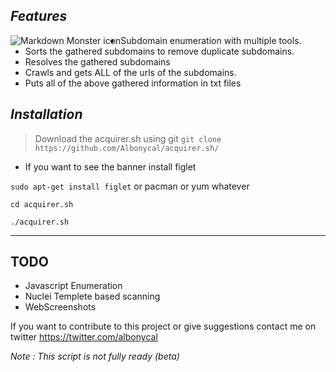  *Features*
-------------------------------------------------------------------


<img src="https://i.ibb.co/3Bjgr4c/image.png"
     alt="Markdown Monster icon"
     style="float: left; margin-centert: 9px;" />
- Subdomain enumeration with multiple tools.
- Sorts the gathered subdomains to remove duplicate subdomains.
- Resolves the gathered subdomains
-  Crawls and gets ALL of the urls of the subdomains.
- Puts all of the above gathered information in txt files

*Installation*
--------------------------------------------------------------------
> Download the acquirer.sh using git 
` git clone https://github.com/Albonycal/acquirer.sh/ `

- If you want to see the banner install figlet 


` sudo apt-get install figlet ` or pacman or yum whatever


` cd acquirer.sh `

` ./acquirer.sh `


--------------------------------------------------------------------
TODO
--------------------------------------------------------------------
- Javascript Enumeration 
- Nuclei Templete based scanning 
- WebScreenshots 

If you want to contribute to this project or give suggestions contact me on twitter
 https://twitter.com/albonycal


*Note : This script is not fully ready (beta)*
